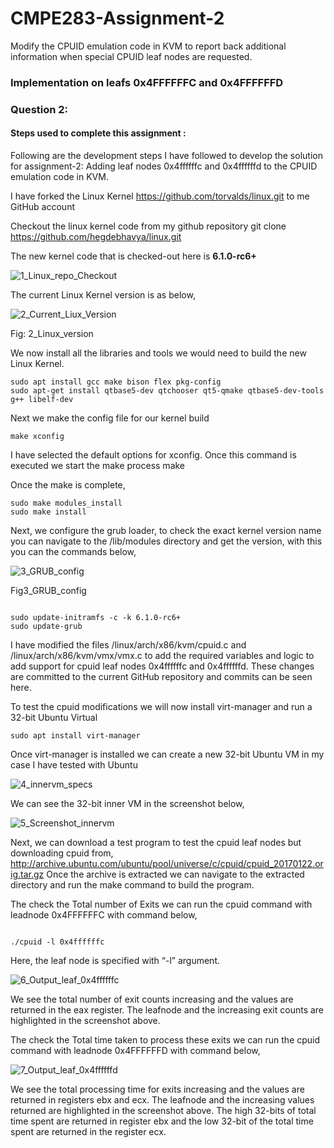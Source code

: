 # CMPE283-Assignment-2 <br>

Modify the CPUID emulation code in KVM to report back additional information when special CPUID leaf nodes are requested.

 ### Implementation on  leafs 0x4FFFFFFC and 0x4FFFFFFD <br>
 
 ### Question 2: 
 
 #### Steps used to complete this assignment :


Following are the development steps I have followed to develop the solution for assignment-2:  Adding leaf nodes 0x4ffffffc and 0x4ffffffd to the CPUID emulation code in KVM.

I have forked the Linux Kernel  https://github.com/torvalds/linux.git  to me GitHub account

Checkout the linux kernel code from my github repository 
                       git clone https://github.com/hegdebhavya/linux.git 

The new kernel code that is checked-out here is **6.1.0-rc6+**

![1_Linux_repo_Checkout](https://user-images.githubusercontent.com/85700971/205465167-2a3b5eb1-6a2f-4c2b-b249-a8bfbdc8ad08.png)


The current Linux Kernel version is as below,

![2_Current_Liux_Version](https://user-images.githubusercontent.com/85700971/205465173-c2a1e955-7a6d-4165-b528-a1751448835f.png)


Fig: 2_Linux_version

We now install all the libraries and tools we would need to build the new Linux Kernel.

```
sudo apt install gcc make bison flex pkg-config 
sudo apt-get install qtbase5-dev qtchooser qt5-qmake qtbase5-dev-tools g++ libelf-dev

```

Next we make the config file for our kernel build 

```
make xconfig
```

I have selected the default options for xconfig. Once this command is executed we start the make process
 	make

Once the make is complete, 
```
sudo make modules_install
sudo make install
```
Next, we configure the grub loader, to check the exact kernel version name you can navigate to the /lib/modules directory and get the version, with this you can the commands below, 

![3_GRUB_config](https://user-images.githubusercontent.com/85700971/205465182-5cfcefa6-3828-4c55-884c-dbe554d54d67.png)


Fig3_GRUB_config

```

sudo update-initramfs -c -k 6.1.0-rc6+
sudo update-grub

```

I have modified the files /linux/arch/x86/kvm/cpuid.c and /linux/arch/x86/kvm/vmx/vmx.c to add the required variables and logic to add support for cpuid leaf nodes 0x4ffffffc and 0x4ffffffd. These changes are committed to the current GitHub repository and commits can be seen here.

To test the cpuid modifications we will now install virt-manager and run a 32-bit Ubuntu Virtual 
```
sudo apt install virt-manager
```

Once virt-manager is installed we can create a new 32-bit  Ubuntu VM in my case I have tested with Ubuntu 

![4_innervm_specs](https://user-images.githubusercontent.com/85700971/205465206-057c6326-3cc9-4653-9743-cfff4e069701.png)

We can see the 32-bit inner VM in the screenshot below,

![5_Screenshot_innervm](https://user-images.githubusercontent.com/85700971/205465239-e1420982-da06-4241-b63e-1d833caef6d1.png)



Next, we can download a test program to test the cpuid leaf nodes but downloading cpuid from,
http://archive.ubuntu.com/ubuntu/pool/universe/c/cpuid/cpuid_20170122.orig.tar.gz
Once the archive is extracted we can navigate to the extracted directory and run the make command to build the program.

The check the Total number of Exits we can run the cpuid command with leadnode 0x4FFFFFFC with command below,

```

./cpuid -l 0x4ffffffc    

```

Here, the leaf node is specified with “-l” argument.

![6_Output_leaf_0x4ffffffc](https://user-images.githubusercontent.com/85700971/205465296-bd3aab18-b309-4be3-997c-1cb7cf7cc1ff.png)


We see the total number of exit counts increasing and the values are returned in the eax register. The leafnode and the increasing exit counts are highlighted in the screenshot above.

The check the Total time taken to process these exits we can run the cpuid command with leadnode 0x4FFFFFFD with command below,

![7_Output_leaf_0x4ffffffd](https://user-images.githubusercontent.com/85700971/205465303-c84fbda4-26fe-44c5-9868-8975bfcefd26.png)



We see the total processing time for exits increasing and the values are returned in registers ebx and ecx. The leafnode and the increasing values returned are highlighted in the screenshot above. The high 32-bits of total time spent are returned in register ebx and the low 32-bit of the total time spent are returned in the register ecx.
